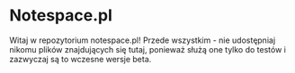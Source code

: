 # Notespace.pl
Witaj w repozytorium notespace.pl! Przede wszystkim - nie udostępniaj nikomu plików znajdujących się tutaj, ponieważ służą one tylko do testów i zazwyczaj są to wczesne wersje beta.
